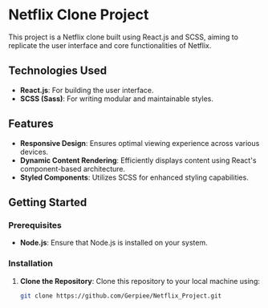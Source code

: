 # Netflix Clone Project

This project is a Netflix clone built using React.js and SCSS, aiming to replicate the user interface and core functionalities of Netflix.

## Technologies Used

- **React.js**: For building the user interface.
- **SCSS (Sass)**: For writing modular and maintainable styles.

## Features

- **Responsive Design**: Ensures optimal viewing experience across various devices.
- **Dynamic Content Rendering**: Efficiently displays content using React's component-based architecture.
- **Styled Components**: Utilizes SCSS for enhanced styling capabilities.

## Getting Started

### Prerequisites

- **Node.js**: Ensure that Node.js is installed on your system.

### Installation

1. **Clone the Repository**: Clone this repository to your local machine using:
   ```bash
   git clone https://github.com/Gerpiee/Netflix_Project.git
